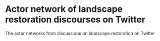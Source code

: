 # Actor network of landscape restoration discourses on Twitter
The actor networks from discussions on landscape restoration on Twitter
